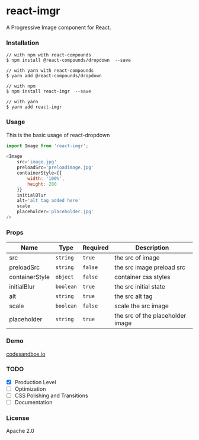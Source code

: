 # react-imgr

A Progressive Image component for React.

### Installation

```
// with npm with react-compounds
$ npm install @react-compounds/dropdown  --save

// with yarn with react-compounds
$ yarn add @react-compounds/dropdown

// with npm
$ npm install react-imgr  --save

// with yarn
$ yarn add react-imgr
```

### Usage

This is the basic usage of react-dropdown

```Javascript
import Image from 'react-imgr';

<Image
    src='image.jpg'
    preloadSrc='preloadimage.jpg'
	containerStyle={{
		width: '100%',
		height: 280
	}}
	initialBlur
	alt='alt tag added here'
    scale
    placeholder='placeholder.jpg'
/>
```

### Props

| Name           | Type      | Required | Description                      |
| -------------- | --------- | -------- | -------------------------------- |
| src            | `string`  | `true`   | the src of image                 |
| preloadSrc     | `string`  | `false`  | the src image preload src        |
| containerStyle | `object`  | `false`  | container css styles             |
| initialBlur    | `boolean` | `true`   | the src initial state            |
| alt            | `string`  | `true`   | the src alt tag                  |
| scale          | `boolean` | `false`  | scale the src image              |
| placeholder    | `string`  | `true`   | the src of the placeholder image |

### Demo

[codesandbox.io](https://codesandbox.io/embed/xj5p7lzlnp)

### TODO

-   [x] Production Level
-   [ ] Optimization
-   [ ] CSS Polishing and Transitions
-   [ ] Documentation

### License

Apache 2.0
